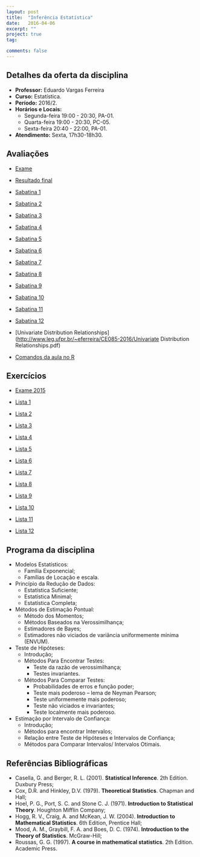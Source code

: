 ```yaml
---
layout: post
title:  "Inferência Estatística"
date:   2016-04-06
excerpt: "" 
project: true
tag:

comments: false
---
```


## Detalhes da oferta da disciplina

  * **Professor:** Eduardo Vargas Ferreira
  * **Curso:** Estatística.
  * **Período:** 2016/2.
  * **Horários e Locais:**
     * Segunda-feira 19:00 - 20:30, PA-01.
     * Quarta-feira 19:00 - 20:30, PC-05.
     * Sexta-feira 20:40 - 22:00, PA-01.
  * **Atendimento:** Sexta, 17h30-18h30.


## Avaliações 

* [Exame](http://www.leg.ufpr.br/~eferreira/CE085-2016/Exame.pdf)

* [Resultado final](http://www.leg.ufpr.br/~eferreira/CE085-2016/Media_Final.pdf)

* [Sabatina 1](http://www.leg.ufpr.br/~eferreira/CE085-2016/Sabatina1.pdf)

* [Sabatina 2](http://www.leg.ufpr.br/~eferreira/CE085-2016/Sabatina2.pdf)

* [Sabatina 3](http://www.leg.ufpr.br/~eferreira/CE085-2016/Sabatina3.pdf)

* [Sabatina 4](http://www.leg.ufpr.br/~eferreira/CE085-2016/Sabatina4.pdf)

* [Sabatina 5](http://www.leg.ufpr.br/~eferreira/CE085-2016/Sabatina5.pdf)

* [Sabatina 6](http://www.leg.ufpr.br/~eferreira/CE085-2016/Sabatina6.pdf)

* [Sabatina 7](http://www.leg.ufpr.br/~eferreira/CE085-2016/Sabatina7.pdf)

* [Sabatina 8](http://www.leg.ufpr.br/~eferreira/CE085-2016/Sabatina8.pdf)

* [Sabatina 9](http://www.leg.ufpr.br/~eferreira/CE085-2016/Sabatina9.pdf)

* [Sabatina 10](http://www.leg.ufpr.br/~eferreira/CE085-2016/Sabatina10.pdf)

* [Sabatina 11](http://www.leg.ufpr.br/~eferreira/CE085-2016/Sabatina11.pdf)

* [Sabatina 12](http://www.leg.ufpr.br/~eferreira/CE085-2016/Sabatina12.pdf)


* [Univariate Distribution Relationships](http://www.leg.ufpr.br/~eferreira/CE085-2016/Univariate Distribution Relationships.pdf)

* [Comandos da aula no R](http://www.leg.ufpr.br/~eferreira/CE085-2016/Comandos_R.R)

## Exercícios

* [Exame 2015](http://www.leg.ufpr.br/~eferreira/CE085-2016/exame_inf.pdf)

* [Lista 1](http://www.leg.ufpr.br/~eferreira/CE085-2016/Lista1.pdf)

* [Lista 2](http://www.leg.ufpr.br/~eferreira/CE085-2016/Lista2.pdf) 

* [Lista 3](http://www.leg.ufpr.br/~eferreira/CE085-2016/Lista3.pdf) 

* [Lista 4](http://www.leg.ufpr.br/~eferreira/CE085-2016/Lista4.pdf) 

* [Lista 5](http://www.leg.ufpr.br/~eferreira/CE085-2016/Lista5.pdf) 

* [Lista 6](http://www.leg.ufpr.br/~eferreira/CE085-2016/Lista6.pdf) 

* [Lista 7](http://www.leg.ufpr.br/~eferreira/CE085-2016/Lista7.pdf) 

* [Lista 8](http://www.leg.ufpr.br/~eferreira/CE085-2016/Lista8.pdf) 

* [Lista 9](http://www.leg.ufpr.br/~eferreira/CE085-2016/Lista9.pdf) 

* [Lista 10](http://www.leg.ufpr.br/~eferreira/CE085-2016/Lista10.pdf) 

* [Lista 11](http://www.leg.ufpr.br/~eferreira/CE085-2016/Lista11.pdf) 

* [Lista 12](http://www.leg.ufpr.br/~eferreira/CE085-2016/Lista12.pdf) 


## Programa da disciplina

   - Modelos Estatísticos:
       * Família Exponencial;
       * Famílias de Locação e escala.
   - Princípio da Redução de Dados:
        * Estatística Suficiente;
        * Estatística Minimal;
        * Estatística Completa;    
   - Métodos de Estimação Pontual:
        * Método dos Momentos;
        * Métodos Baseados na Verossimilhança;
        * Estimadores de Bayes;
        * Estimadores não viciados de variância uniformemente mínima (ENVUM).
   - Teste de Hipóteses:
        * Introdução;
        * Métodos Para Encontrar Testes:
           * Teste da razão de verossimilhança;
           * Testes invariantes.
        * Métodos Para Comparar Testes:
           * Probabilidades de erros e função poder;
           * Teste mais poderoso – lema de Neyman Pearson;
           * Teste uniformemente mais poderoso;
           * Teste não viciados e invariantes;
           * Teste localmente mais poderoso.
   - Estimação por Intervalo de Confiança:
        * Introdução;
        * Métodos para encontrar Intervalos;
        * Relação entre Teste de Hipóteses e Intervalos de Confiança;
        * Métodos para Comparar Intervalos/ Intervalos Otimais.

## Referências Bibliográficas

* Casella, G. and Berger, R. L. (2001). **Statistical Inference**. 2th Edition. Duxbury Press;
* Cox, D.R. and Hinkley, D.V. (1979). **Theoretical Statistics**. Chapman and Hall;
* Hoel, P. G., Port, S. C. and Stone C. J. (1971). **Introduction to Statistical Theory**. Houghton Mifflin Company;
* Hogg, R. V., Craig, A. and McKean, J. W. (2004). **Introduction to Mathematical Statistics**. 6th Edition, Prentice Hall;
* Mood, A. M., Graybill, F. A. and Boes, D. C. (1974). **Introduction to the Theory of Statistics**. McGraw-Hill;
* Roussas, G. G. (1997). **A course in mathematical statistics**. 2th Edition. Academic Press.




